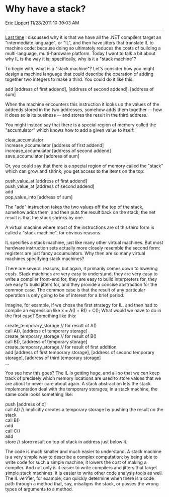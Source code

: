<div id="page">

# Why have a stack?

[Eric Lippert](https://social.msdn.microsoft.com/profile/Eric%20Lippert) 11/28/2011 10:39:03 AM

-----

<div id="content">

<div class="mine">

[Last time](http://blogs.msdn.com/b/ericlippert/archive/2011/11/18/why-il.aspx) I discussed why it is that we have all the .NET compilers target an "intermediate language", or "IL", and then have jitters that translate IL to machine code: because doing so ultimately reduces the costs of building a multi-language, multi-hardware platform. Today I want to talk a bit about why IL is the way it is; specifically, why is it a "stack machine"?

To begin with, what is a "stack machine"? Let's consider how you might design a machine language that could describe the operation of adding together two integers to make a third. You could do it like this:

add \[address of first addend\], \[address of second addend\], \[address of sum\]  
  
  

When the machine encounters this instruction it looks up the values of the addends stored in the two addresses, somehow adds them together -- how it does so is its business -- and stores the result in the third address.

You might instead say that there is a special region of memory called the "accumulator" which knows how to add a given value to itself:

clear\_accumulator  
increase\_accumulator \[address of first addend\]  
increase\_accumulator \[address of second addend\]  
save\_accumulator \[address of sum\]  
  
  

Or, you could say that there is a special region of memory called the "stack" which can grow and shrink; you get access to the items on the top:

push\_value\_at \[address of first addend\]  
push\_value\_at \[address of second addend\]  
add  
pop\_value\_into \[address of sum\]  
  
  

The "add" instruction takes the two values off the top of the stack, somehow adds them, and then puts the result back on the stack; the net result is that the stack shrinks by one.

A virtual machine where most of the instructions are of this third form is called a "stack machine", for obvious reasons.

IL specifies a stack machine, just like many other virtual machines. But most hardware instruction sets actually more closely resemble the second form: registers are just fancy accumulators. Why then are so many virtual machines specifying stack machines?

There are several reasons, but again, it primarily comes down to lowering costs. Stack machines are very easy to understand, they are very easy to write a compiler front-end for, they are easy to build interpreters for, they are easy to build jitters for, and they provide a concise abstraction for the common case. The common case is that the result of any particular operation is only going to be of interest for a brief period.

Imagine, for example, if we chose the first strategy for IL, and then had to compile an expression like <span class="code">x = A() + B() + C();</span> What would we have to do in the first case? Something like this:

create\_temporary\_storage // for result of A()  
call A(), \[address of temporary storage\]  
create\_temporary\_storage // for result of B()  
call B(), \[address of temporary storage\]  
create\_temporary\_storage // for result of first addition  
add \[address of first temporary storage\], \[address of second temporary storage\], \[address of third temporary storage\]  
...  
  
  

You see how this goes? The IL is getting huge, and all so that we can keep track of precisely which memory locations are used to store values that we are about to never care about again. A stack abstraction lets the stack implementation deal with the temporary storages; in a stack machine, the same code looks something like:

push \[address of x\]  
call A() // implicitly creates a temporary storage by pushing the result on the stack  
call B()  
add  
call C()  
add  
store // store result on top of stack in address just below it.  
  
  

The code is much smaller and much easier to understand. A stack machine is a very simple way to describe a complex computation; by being able to write code for such a simple machine, it lowers the cost of making a compiler. And not only is it easier to write compilers and jitters that target simple stack machines, it is easier to write other code analysis tools as well. The IL verifier, for example, can quickly determine when there is a code path through a method that, say, misaligns the stack, or passes the wrong types of arguments to a method.

</div>

</div>

</div>

